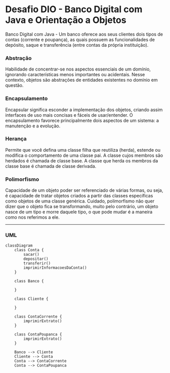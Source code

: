 # Desafio DIO - Banco Digital com Java e Orientação a Objetos
Banco Digital com Java - Um banco oferece aos seus clientes dois tipos de contas (corrente e poupança), as quais possuem as funcionalidades de depósito, saque e transferência (entre contas da própria instituição).

### Abstração
Habilidade de concentrar-se nos aspectos essenciais de um domínio, ignorando características menos importantes ou acidentais. Nesse contexto, objetos são abstrações de entidades existentes no domínio em questão.

### Encapsulamento
Encapsular significa esconder a implementação dos objetos, criando assim interfaces de uso mais concisas e fáceis de usar/entender. O encapsulamento favorece principalmente dois aspectos de um sistema: a manutenção e a evolução.

### Herança
Permite que você defina uma classe filha que reutiliza (herda), estende ou modifica o comportamento de uma classe pai. A classe cujos membros são herdados é chamada de classe base. A classe que herda os membros da classe base é chamada de classe derivada.

### Polimorfismo
Capacidade de um objeto poder ser referenciado de várias formas, ou seja, é capacidade de tratar objetos criados a partir das classes específicas como objetos de uma classe genérica. Cuidado, polimorfismo não quer dizer que o objeto fica se transformando, muito pelo contrário, um objeto nasce de um tipo e morre daquele tipo, o que pode mudar é a maneira como nos referimos a ele.

---

### UML

```mermaid
classDiagram
    class Conta {
        sacar()
        depositar()
        transferir()
        imprimirInformacoesDaConta()
    }

    class Banco {

    }

    class Cliente {

    }

    class ContaCorrente {
        imprimirExtrato()
    }

    class ContaPoupanca {
        imprimirExtrato()
    }

    Banco --> Cliente
    Cliente --> Conta
    Conta --> ContaCorrente
    Conta --> ContaPoupanca



```